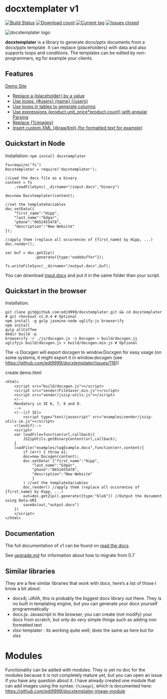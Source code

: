 # docxtemplater v1

[![Build Status](https://travis-ci.org/edi9999/docxtemplater.svg?branch=master&style=flat)](https://travis-ci.org/edi9999/docxtemplater)
[![Download count](http://img.shields.io/npm/dm/docxtemplater.svg?style=flat)](https://www.npmjs.org/package/docxtemplater)
[![Current tag](http://img.shields.io/npm/v/docxtemplater.svg?style=flat)](https://www.npmjs.org/package/docxtemplater)
[![Issues closed](http://issuestats.com/github/edi9999/docxtemplater/badge/issue?style=flat)](http://issuestats.com/github/edi9999/docxtemplater)

![docxtemplater logo](https://raw.githubusercontent.com/edi9999/docxtemplater/master/logo_small.png)

**docxtemplater** is a library to generate docx/pptx documents from a docx/pptx template.
It can replace {placeholders} with data and also supports loops and conditions.
The templates can be edited by non-programmers, eg for example your clients.

## Features

[Demo Site](http://javascript-ninja.fr/docxtemplater/v1/examples/demo.html)

- <a href="http://javascript-ninja.fr/docxtemplater/v1/examples/demo.html#variables">Replace a {placeholder} by a value</a>
- <a href="http://javascript-ninja.fr/docxtemplater/v1/examples/demo.html#loops">Use loops: {#users} {name} {/users} </a>
- <a href="http://javascript-ninja.fr/docxtemplater/v1/examples/demo.html#tables">Use loops in tables to generate columns</a>
- <a href="http://javascript-ninja.fr/docxtemplater/v1/examples/demo.html#parsing">Use expressions {product.unit_price*product.count} with angular Parsing</a>
- <a href="http://javascript-ninja.fr/docxtemplater/v1/examples/demo.html#images">Replace {%images}</a>
- <a href="http://javascript-ninja.fr/docxtemplater/v1/examples/demo.html#rawxml">Insert custom XML {@rawXml} (for formatted text for example)</a>


## Quickstart in Node

Installation: `npm install docxtemplater`

    fs=require(‘fs’)
    Docxtemplater = require('docxtemplater');

    //Load the docx file as a binary
    content = fs
        .readFileSync(__dirname+"/input.docx","binary")

    doc=new Docxtemplater(content);

    //set the templateVariables
    doc.setData({
        "first_name":"Hipp",
        "last_name":"Edgar",
        "phone":"0652455478",
        "description":"New Website"
    });

    //apply them (replace all occurences of {first_name} by Hipp, ...)
    doc.render();

    var buf = doc.getZip()
                 .generate({type:"nodebuffer"});

    fs.writeFileSync(__dirname+"/output.docx",buf);

You can download [input.docx](https://github.com/edi9999/docxtemplater/raw/master/examples/tagExample.docx) and put it in the same folder than your script.

## Quickstart in the browser

Installation:

    git clone git@github.com:edi9999/docxtemplater.git && cd docxtemplater
    # git checkout v1.0.4 # Optional
    npm install -g gulp jasmine-node uglify-js browserify
    npm install
    gulp allCoffee
    mkdir build -p
    browserify -r ./js/docxgen.js -s Docxgen > build/docxgen.js
    uglifyjs build/docxgen.js > build/docxgen.min.js # Optional

The -s Docxgen will export docxgen to window.Docxgen for easy usage (on some systems, it might export it in window.docxgen (see https://github.com/edi9999/docxtemplater/issues/118))

create demo.html


    <html>
        <script src="build/docxgen.js"></script>
        <script src="vendor/FileSaver.min.js"></script>
        <script src="vendor/jszip-utils.js"></script>
        <!--
        Mandatory in IE 6, 7, 8 and 9.
        -->
        <!--[if IE]>
            <script type="text/javascript" src="examples/vendor/jszip-utils-ie.js"></script>
        <![endif]-->
        <script>
        var loadFile=function(url,callback){
            JSZipUtils.getBinaryContent(url,callback);
        }
        loadFile("examples/tagExample.docx",function(err,content){
            if (err) { throw e};
            doc=new Docxgen(content);
            doc.setData( {"first_name":"Hipp",
                "last_name":"Edgar",
                "phone":"0652455478",
                "description":"New Website"
                }
            ) //set the templateVariables
            doc.render() //apply them (replace all occurences of {first_name} by Hipp, ...)
            out=doc.getZip().generate({type:"blob"}) //Output the document using Data-URI
            saveAs(out,"output.docx")
        })
        </script>
    </html>

## Documentation

The full documentation of v1 can be found on [read the docs](http://docxtemplater.readthedocs.org/en/latest/).

See [upgrade.md](upgrade.md) for information about how to migrate from 0.7

## Similar libraries

They are a few similar libraries that work with docx, here’s a list of those I know a bit about:

 * docx4j :JAVA, this is probably the biggest docx library out there. They is no built in templating engine, but you can generate your docx yourself programmatically
 * docx.js: Javascript in the browser, you can create (not modify) your docx from scratch, but only do very simple things such as adding non formatted text
 * xlsx-templater : its working quite well, does the same as here but for xlsx

# Modules

Functionality can be added with modules. They is yet no doc for the modules because it is not completely mature yet, but you can open an issue if you have any question about it.
I have already created one module that can add images using the syntax: `{%image}`, which is documented here: https://github.com/edi9999/docxtemplater-image-module
